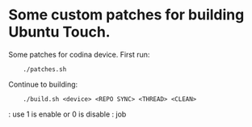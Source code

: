 Some custom patches for building Ubuntu Touch.
=====
Some patches for codina device.
First run:

		./patches.sh

Continue to building:

		./build.sh <device> <REPO SYNC> <THREAD> <CLEAN>

<REPO SYNC> <CLEAN> : use 1 is enable or 0 is disable
<THREAD>: job